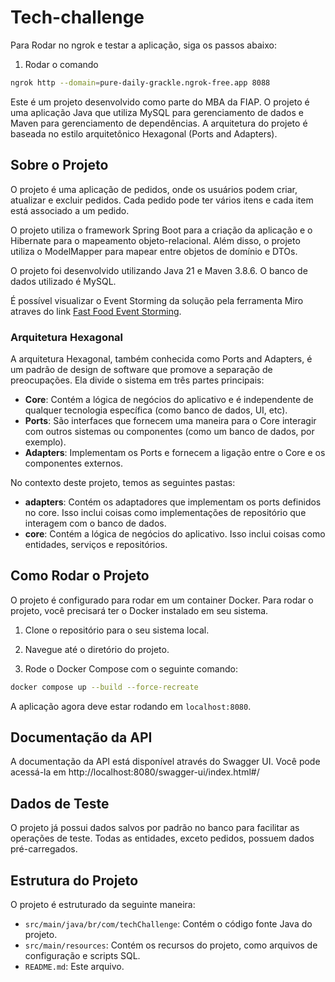 # Tech-challenge

Para Rodar no ngrok e testar a aplicação, siga os passos abaixo:

1. Rodar o comando

```bash
ngrok http --domain=pure-daily-grackle.ngrok-free.app 8088 
```

Este é um projeto desenvolvido como parte do MBA da FIAP. O projeto é uma aplicação Java que utiliza MySQL para gerenciamento de dados e Maven para gerenciamento de dependências. A arquitetura do projeto é baseada no estilo arquitetônico Hexagonal (Ports and Adapters).

## Sobre o Projeto

O projeto é uma aplicação de pedidos, onde os usuários podem criar, atualizar e excluir pedidos. Cada pedido pode ter vários itens e cada item está associado a um pedido.

O projeto utiliza o framework Spring Boot para a criação da aplicação e o Hibernate para o mapeamento objeto-relacional. Além disso, o projeto utiliza o ModelMapper para mapear entre objetos de domínio e DTOs.

O projeto foi desenvolvido utilizando Java 21 e Maven 3.8.6. O banco de dados utilizado é MySQL.

É possível visualizar o Event Storming da solução pela ferramenta Miro atraves do link [Fast Food Event Storming](https://miro.com/app/board/uXjVKPW0siQ=/).

### Arquitetura Hexagonal

A arquitetura Hexagonal, também conhecida como Ports and Adapters, é um padrão de design de software que promove a separação de preocupações. Ela divide o sistema em três partes principais:

- **Core**: Contém a lógica de negócios do aplicativo e é independente de qualquer tecnologia específica (como banco de dados, UI, etc).
- **Ports**: São interfaces que fornecem uma maneira para o Core interagir com outros sistemas ou componentes (como um banco de dados, por exemplo).
- **Adapters**: Implementam os Ports e fornecem a ligação entre o Core e os componentes externos.

No contexto deste projeto, temos as seguintes pastas:

- **adapters**: Contém os adaptadores que implementam os ports definidos no core. Isso inclui coisas como implementações de repositório que interagem com o banco de dados.
- **core**: Contém a lógica de negócios do aplicativo. Isso inclui coisas como entidades, serviços e repositórios.

## Como Rodar o Projeto

O projeto é configurado para rodar em um container Docker. Para rodar o projeto, você precisará ter o Docker instalado em seu sistema.

1. Clone o repositório para o seu sistema local.

2. Navegue até o diretório do projeto.

3. Rode o Docker Compose com o seguinte comando:

```bash
docker compose up --build --force-recreate
```

A aplicação agora deve estar rodando em `localhost:8080`.

## Documentação da API

A documentação da API está disponível através do Swagger UI. Você pode acessá-la em http://localhost:8080/swagger-ui/index.html#/

## Dados de Teste
O projeto já possui dados salvos por padrão no banco para facilitar as operações de teste. Todas as entidades, exceto pedidos, possuem dados pré-carregados.

## Estrutura do Projeto

O projeto é estruturado da seguinte maneira:

- `src/main/java/br/com/techChallenge`: Contém o código fonte Java do projeto.
- `src/main/resources`: Contém os recursos do projeto, como arquivos de configuração e scripts SQL.
- `README.md`: Este arquivo.